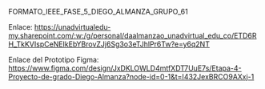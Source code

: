 FORMATO_IEEE_FASE_5_DIEGO_ALMANZA_GRUPO_61

Enlace: https://unadvirtualedu-my.sharepoint.com/:w:/g/personal/daalmanzao_unadvirtual_edu_co/ETD6RH_TkKVIspCeNEIkEbYBrovZJj6Sg3o3eTJhlPr6Tw?e=y6q2NT


Enlace del Prototipo Figma: 
https://www.figma.com/design/JxDKLOWLD4mtfXDT7UuE7s/Etapa-4-Proyecto-de-grado-Diego-Almanza?node-id=0-1&t=I432JexBRCO9AXxj-1 


